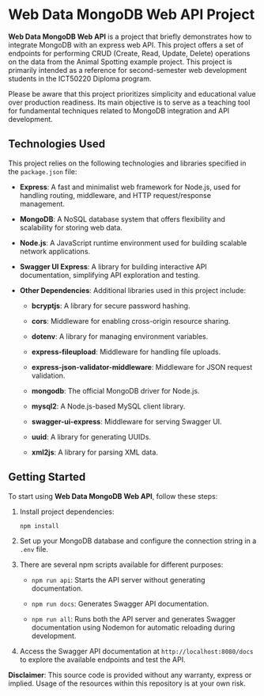 # Web Data MongoDB Web API Project

**Web Data MongoDB Web API** is a project that briefly demonstrates how to integrate MongoDB with an express web API. This project offers a set of endpoints for performing CRUD (Create, Read, Update, Delete) operations on the data from the Animal Spotting example project. This project is primarily intended as a reference for second-semester web development students in the ICT50220 Diploma program.

Please be aware that this project prioritizes simplicity and educational value over production readiness. Its main objective is to serve as a teaching tool for fundamental techniques related to MongoDB integration and API development.

## Technologies Used

This project relies on the following technologies and libraries specified in the `package.json` file:

- **Express**: A fast and minimalist web framework for Node.js, used for handling routing, middleware, and HTTP request/response management.

- **MongoDB**: A NoSQL database system that offers flexibility and scalability for storing web data.

- **Node.js**: A JavaScript runtime environment used for building scalable network applications.

- **Swagger UI Express**: A library for building interactive API documentation, simplifying API exploration and testing.

- **Other Dependencies**: Additional libraries used in this project include:

  - **bcryptjs**: A library for secure password hashing.
  
  - **cors**: Middleware for enabling cross-origin resource sharing.
  
  - **dotenv**: A library for managing environment variables.
  
  - **express-fileupload**: Middleware for handling file uploads.
  
  - **express-json-validator-middleware**: Middleware for JSON request validation.
  
  - **mongodb**: The official MongoDB driver for Node.js.
  
  - **mysql2**: A Node.js-based MySQL client library.
  
  - **swagger-ui-express**: Middleware for serving Swagger UI.
  
  - **uuid**: A library for generating UUIDs.
  
  - **xml2js**: A library for parsing XML data.

## Getting Started

To start using **Web Data MongoDB Web API**, follow these steps:

1. Install project dependencies:

   `npm install`

2. Set up your MongoDB database and configure the connection string in a `.env` file.

3. There are several npm scripts available for different purposes:

   - `npm run api`: Starts the API server without generating documentation.

   - `npm run docs`: Generates Swagger API documentation.

   - `npm run all`: Runs both the API server and generates Swagger documentation using Nodemon for automatic reloading during development.

4. Access the Swagger API documentation at `http://localhost:8080/docs` to explore the available endpoints and test the API.

**Disclaimer**: This source code is provided without any warranty, express or implied. Usage of the resources within this repository is at your own risk.
